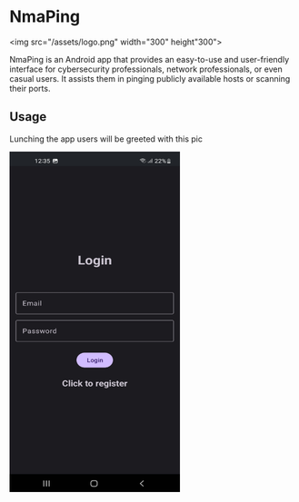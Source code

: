 # NmaPing

<img src="/assets/logo.png" width="300" height"300">

NmaPing is an Android app that provides an easy-to-use and user-friendly interface for cybersecurity professionals, network professionals, or even casual users. It assists them in pinging publicly available hosts or scanning their ports.

## Usage
Lunching the app users will be greeted with this pic

<img src="/assets/1.jpg" width="300" height="600">

